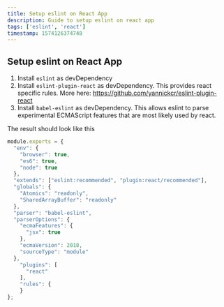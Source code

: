 ```yaml
---
title: Setup eslint on React App
description: Guide to setup eslint on react app
tags: ['eslint', 'react']
timestamp: 1574126374748
---
```


## Setup eslint on React App
1. Install `eslint` as devDependency
2. Install `eslint-plugin-react` as devDependency. This provides react specific rules. More here: https://github.com/yannickcr/eslint-plugin-react
3. Install `babel-eslint` as devDependency. This allows eslint to parse experimental ECMAScript features that are most likely used by react.

The result should look like this

```js
module.exports = {
  "env": {
    "browser": true,
    "es6": true,
    "node": true
  },
  "extends": ["eslint:recommended", "plugin:react/recommended"],
  "globals": {
    "Atomics": "readonly",
    "SharedArrayBuffer": "readonly"
  },
  "parser": "babel-eslint",
  "parserOptions": {
    "ecmaFeatures": {
      "jsx": true
    },
    "ecmaVersion": 2018,
    "sourceType": "module"
  },
    "plugins": [
      "react"
    ],
    "rules": {
    }
};

```

